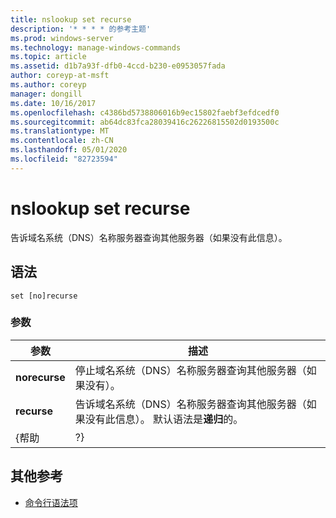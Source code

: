 ```yaml
---
title: nslookup set recurse
description: '* * * * 的参考主题'
ms.prod: windows-server
ms.technology: manage-windows-commands
ms.topic: article
ms.assetid: d1b7a93f-dfb0-4ccd-b230-e0953057fada
author: coreyp-at-msft
ms.author: coreyp
manager: dongill
ms.date: 10/16/2017
ms.openlocfilehash: c4386bd5738806016b9ec15802faebf3efdcedf0
ms.sourcegitcommit: ab64dc83fca28039416c26226815502d0193500c
ms.translationtype: MT
ms.contentlocale: zh-CN
ms.lasthandoff: 05/01/2020
ms.locfileid: "82723594"
---
```

# <a name="nslookup-set-recurse"></a>nslookup set recurse



告诉域名系统（DNS）名称服务器查询其他服务器（如果没有此信息）。

## <a name="syntax"></a>语法

```
set [no]recurse
```

### <a name="parameters"></a>参数

|   参数   |                                                                  描述                                                                  |
|---------------|-----------------------------------------------------------------------------------------------------------------------------------------------|
| **norecurse** |                停止域名系统（DNS）名称服务器查询其他服务器（如果没有）。                |
|  **recurse**  | 告诉域名系统（DNS）名称服务器查询其他服务器（如果没有此信息）。 默认语法是**递归**的。 |
|     {帮助     |                                                                      ?}                                                                       |

## <a name="additional-references"></a>其他参考

- [命令行语法项](command-line-syntax-key.md)